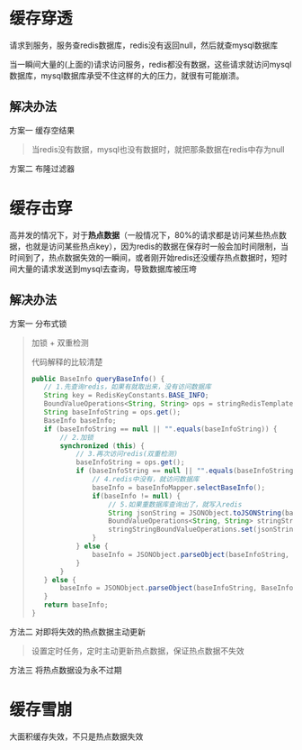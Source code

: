 # 缓存穿透

请求到服务，服务查redis数据库，redis没有返回null，然后就查mysql数据库

当一瞬间大量的(上面的)请求访问服务，redis都没有数据，这些请求就访问mysql数据库，mysql数据库承受不住这样的大的压力，就很有可能崩溃。



## 解决办法

方案一 缓存空结果

> 当redis没有数据，mysql也没有数据时，就把那条数据在redis中存为null

方案二 布隆过滤器

>
>
>

# 缓存击穿

高并发的情况下，对于**热点数据**（一般情况下，80%的请求都是访问某些热点数据，也就是访问某些热点key），因为redis的数据在保存时一般会加时间限制，当时间到了，热点数据失效的一瞬间，或者刚开始redis还没缓存热点数据时，短时间大量的请求发送到mysql去查询，导致数据库被压垮

## 解决办法

方案一 分布式锁

>加锁 + 双重检测
>
>代码解释的比较清楚
>
>```java
>public BaseInfo queryBaseInfo() {
>    // 1.先查询redis，如果有就取出来，没有访问数据库
>    String key = RedisKeyConstants.BASE_INFO;
>    BoundValueOperations<String, String> ops = stringRedisTemplate.boundValueOps(key);
>    String baseInfoString = ops.get();
>    BaseInfo baseInfo;
>    if (baseInfoString == null || "".equals(baseInfoString)) {
>        // 2.加锁
>        synchronized (this) { 
>            // 3.再次访问redis(双重检测)
>            baseInfoString = ops.get(); 
>            if (baseInfoString == null || "".equals(baseInfoString)) {
>                // 4.redis中没有，就访问数据库
>                baseInfo = baseInfoMapper.selectBaseInfo();
>                if(baseInfo != null) {
>                    // 5.如果重数据库查询出了，就写入redis
>                    String jsonString = JSONObject.toJSONString(baseInfo);
>                    BoundValueOperations<String, String> stringStringBoundValueOperations = stringRedisTemplate.boundValueOps(RedisKeyConstants.BASE_INFO);
>                    stringStringBoundValueOperations.set(jsonString, 60, TimeUnit.MINUTES);
>                }
>            } else {
>                baseInfo = JSONObject.parseObject(baseInfoString, BaseInfo.class);
>            }
>        }
>    } else {
>        baseInfo = JSONObject.parseObject(baseInfoString, BaseInfo.class);
>    }
>    return baseInfo;
>}
>```
>
>

方法二 对即将失效的热点数据主动更新

>设置定时任务，定时主动更新热点数据，保证热点数据不失效

方法三 将热点数据设为永不过期

# 缓存雪崩

大面积缓存失效，不只是热点数据失效
